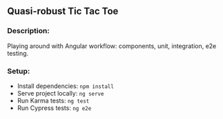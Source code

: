 ## Quasi-robust Tic Tac Toe
### Description:
Playing around with Angular workflow: components, unit, integration, e2e testing.
### Setup:
- Install dependencies: `npm install`
- Serve project locally: `ng serve`
- Run Karma tests: `ng test`
- Run Cypress tests: `ng e2e`